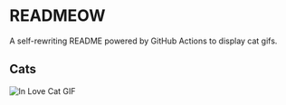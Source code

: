 # READMEOW

A self-rewriting README powered by GitHub Actions to display cat gifs.

## Cats

![In Love Cat GIF](https://media4.giphy.com/media/MDJ9IbxxvDUQM/200.gif?cid=9acd02das4a2s4wfdmr0pcpsjyk8yp8v2alcsxkfnrmsacq1&ep=v1_gifs_search&rid=200.gif&ct=g)
